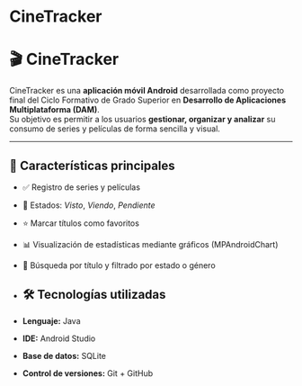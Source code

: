# CineTracker
# 🎬 CineTracker

CineTracker es una **aplicación móvil Android** desarrollada como proyecto final del Ciclo Formativo de Grado Superior en **Desarrollo de Aplicaciones Multiplataforma (DAM)**.  
Su objetivo es permitir a los usuarios **gestionar, organizar y analizar** su consumo de series y películas de forma sencilla y visual.

---

## 📱 **Características principales**

- ✅ Registro de series y películas  
- 📌 Estados: *Visto*, *Viendo*, *Pendiente*  
- ⭐ Marcar títulos como favoritos  
- 📊 Visualización de estadísticas mediante gráficos (MPAndroidChart)  
- 🔎 Búsqueda por título y filtrado por estado o género
- ## 🛠️ **Tecnologías utilizadas**

- **Lenguaje:** Java  
- **IDE:** Android Studio  
- **Base de datos:** SQLite
-  **Control de versiones:** Git + GitHub  
